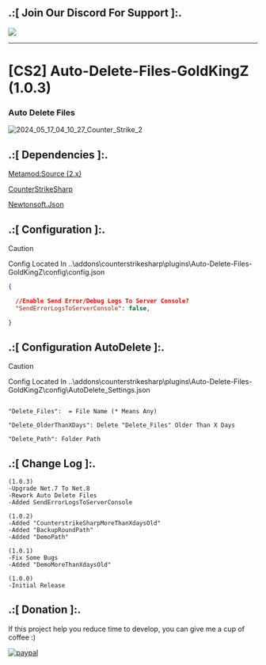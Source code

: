 ## .:[ Join Our Discord For Support ]:.

<a href="https://discord.com/invite/U7AuQhu"><img src="https://discord.com/api/guilds/651838917687115806/widget.png?style=banner2"></a>

***
# [CS2] Auto-Delete-Files-GoldKingZ (1.0.3)

### Auto Delete Files

![2024_05_17_04_10_27_Counter_Strike_2](https://github.com/oqyh/cs2-Auto-Delete-Files-GoldKingZ/assets/48490385/3440b2ea-4b51-4fad-8e42-e201f2919f6d)


## .:[ Dependencies ]:.
[Metamod:Source (2.x)](https://www.sourcemm.net/downloads.php/?branch=master)

[CounterStrikeSharp](https://github.com/roflmuffin/CounterStrikeSharp/releases)

[Newtonsoft.Json](https://www.nuget.org/packages/Newtonsoft.Json)


## .:[ Configuration ]:.

> [!CAUTION]
> Config Located In ..\addons\counterstrikesharp\plugins\Auto-Delete-Files-GoldKingZ\config\config.json                                           
>

```json
{

  //Enable Send Error/Debug Logs To Server Console?
  "SendErrorLogsToServerConsole": false,

}
```


## .:[ Configuration AutoDelete ]:.

> [!CAUTION]
> Config Located In ..\addons\counterstrikesharp\plugins\Auto-Delete-Files-GoldKingZ\config\AutoDelete_Settings.json                                                                                                     
>
                                                                                                                  
```

"Delete_Files":  = File Name (* Means Any) 

"Delete_OlderThanXDays": Delete "Delete_Files" Older Than X Days 

"Delete_Path": Folder Path

```



## .:[ Change Log ]:.
```
(1.0.3)
-Upgrade Net.7 To Net.8
-Rework Auto Delete Files
-Added SendErrorLogsToServerConsole

(1.0.2)
-Added "CounterstrikeSharpMoreThanXdaysOld"
-Added "BackupRoundPath"
-Added "DemoPath"

(1.0.1)
-Fix Some Bugs
-Added "DemoMoreThanXdaysOld"

(1.0.0)
-Initial Release
```

## .:[ Donation ]:.

If this project help you reduce time to develop, you can give me a cup of coffee :)

[![paypal](https://www.paypalobjects.com/en_US/i/btn/btn_donateCC_LG.gif)](https://paypal.me/oQYh)
